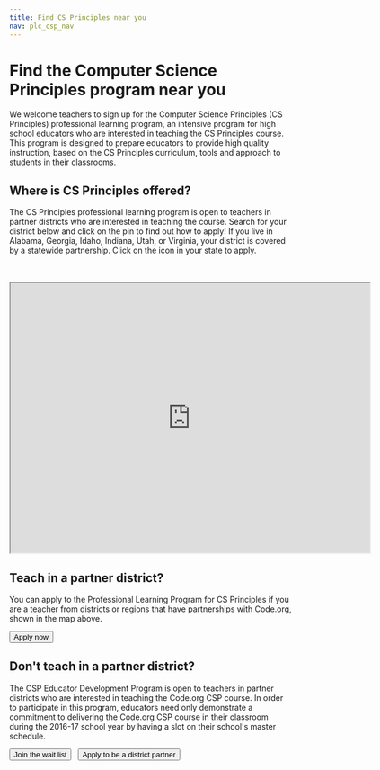 ```yaml
---
title: Find CS Principles near you
nav: plc_csp_nav
---
```

# Find the Computer Science Principles program near you
We welcome teachers to sign up for the Computer Science Principles (CS Principles) professional learning program, an intensive program for high school educators who are interested in teaching the CS Principles course. This program is designed to prepare educators to provide high quality instruction, based on the CS Principles curriculum, tools and approach to students in their classrooms.


## Where is CS Principles offered?

The CS Principles professional learning program is open to teachers in partner districts who are interested in teaching the course. Search for your district below and click on the pin to find out how to apply! If you live in Alabama, Georgia, Idaho, Indiana, Utah, or Virginia, your district is covered by a statewide partnership. Click on the icon in your state to apply.


<br/> 
<br/>
<iframe src="https://www.google.com/maps/d/u/0/embed?mid=z3jxShb6X1IM.klJV05y9xdi4" width="640" height="480"></iframe>

## Teach in a partner district?

You can apply to the Professional Learning Program for CS Principles if you are a teacher from districts or regions that have partnerships with Code.org, shown in the map above.

[<button>Apply now</button>](/educate/professional-learning/cs-principles-application)

## Don't teach in a partner district?

The CSP Educator Development Program is open to teachers in partner districts who are interested in teaching the Code.org CSP course. In order to participate in this program, educators need only demonstrate a commitment to delivering the Code.org CSP course in their classroom during the 2016-17 school year by having a slot on their school's master schedule. 

[<button>Join the wait list</button>](https://form.jotform.com/53365196731157) &nbsp;&nbsp;[<button>Apply to be a district partner</button>](/educate/districts)

